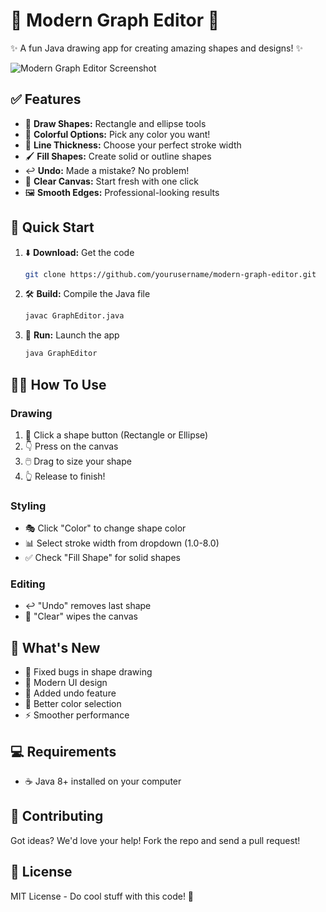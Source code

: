 # 🎨 Modern Graph Editor 🎨

✨ A fun Java drawing app for creating amazing shapes and designs! ✨

![Modern Graph Editor Screenshot](screenshots/modern_graph_editor_screenshot.png)

## ✅ Features

- 🔷 **Draw Shapes:** Rectangle and ellipse tools
- 🌈 **Colorful Options:** Pick any color you want!
- 📏 **Line Thickness:** Choose your perfect stroke width
- 🖌️ **Fill Shapes:** Create solid or outline shapes
- ↩️ **Undo:** Made a mistake? No problem!
- 🧹 **Clear Canvas:** Start fresh with one click
- 🖼️ **Smooth Edges:** Professional-looking results

## 🚀 Quick Start

1. ⬇️ **Download:** Get the code
   ```bash
   git clone https://github.com/yourusername/modern-graph-editor.git
   ```

2. 🛠️ **Build:** Compile the Java file
   ```bash
   javac GraphEditor.java
   ```

3. 🏃 **Run:** Launch the app
   ```bash
   java GraphEditor
   ```

## 👩‍🎨 How To Use

### Drawing
1. 🔘 Click a shape button (Rectangle or Ellipse)
2. 👇 Press on the canvas
3. 🖱️ Drag to size your shape
4. 👆 Release to finish!

### Styling
- 🎭 Click "Color" to change shape color
- 📊 Select stroke width from dropdown (1.0-8.0)
- ✅ Check "Fill Shape" for solid shapes

### Editing
- ↩️ "Undo" removes last shape
- 🧹 "Clear" wipes the canvas

## 🌟 What's New

- 🐞 Fixed bugs in shape drawing
- 📱 Modern UI design
- 🔄 Added undo feature
- 🎨 Better color selection
- ⚡ Smoother performance

## 💻 Requirements

- ☕ Java 8+ installed on your computer

## 🤝 Contributing

Got ideas? We'd love your help! Fork the repo and send a pull request!

## 📜 License

MIT License - Do cool stuff with this code! 🚀
